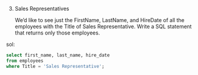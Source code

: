 3. Sales Representatives
   
   We’d like to see just the FirstName, LastName, and HireDate of all the employees with the Title of Sales Representative. Write a SQL statement that returns only those employees.

sol:
```sql
select first_name, last_name, hire_date
from employees
where Title = 'Sales Representative';
```
